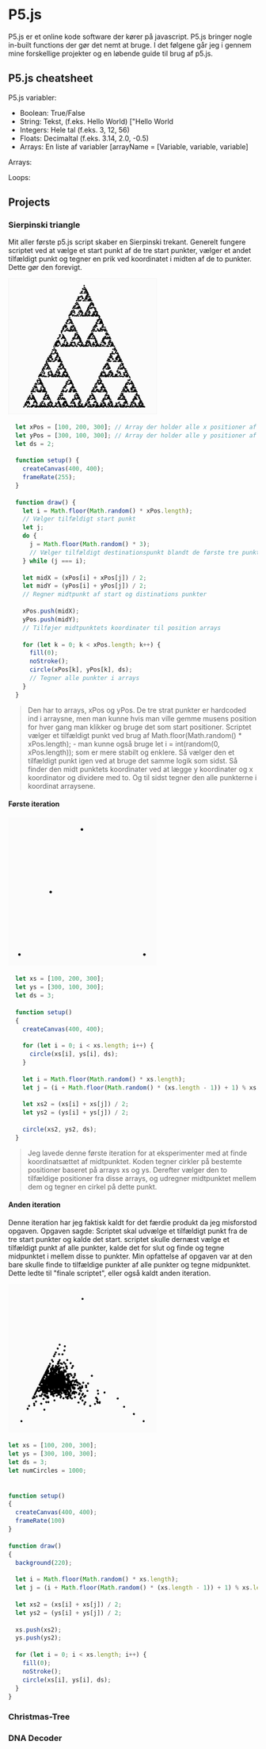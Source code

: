 # P5.js

P5.js er et online kode software der kører på javascript. P5.js bringer nogle in-built functions der gør det nemt at bruge. I det følgene går jeg i gennem mine forskellige projekter og en løbende guide til brug af p5.js.

## P5.js cheatsheet

P5.js variabler:
- Boolean: True/False
- String: Tekst, (f.eks. Hello World) ["Hello World
- Integers: Hele tal (f.eks. 3, 12, 56)
- Floats: Decimaltal (f.eks. 3.14, 2.0, -0.5)
- Arrays: En liste af variabler [arrayName = [Variable, variable, variable]

Arrays:

Loops:

## Projects

### Sierpinski triangle
Mit aller første p5.js script skaber en Sierpinski trekant. Generelt fungere scriptet ved at vælge et start punkt af de tre start punkter, vælger et andet tilfældigt punkt og tegner en prik ved koordinatet i midten af de to punkter. Dette gør den forevigt.

<img src="https://github.com/LucasM-D/InformatikLogBog/blob/main/Sierpinski-triangle(example).png" width="300">

```javascript
  let xPos = [100, 200, 300]; // Array der holder alle x positioner af punkterne
  let yPos = [300, 100, 300]; // Array der holder alle y positioner af punkterne
  let ds = 2;
  
  function setup() {
    createCanvas(400, 400);
    frameRate(255);
  }
  
  function draw() {
    let i = Math.floor(Math.random() * xPos.length); 
    // Vælger tilfældigt start punkt
    let j;
    do {
      j = Math.floor(Math.random() * 3); 
      // Vælger tilfældigt destinationspunkt blandt de første tre punkter
    } while (j === i);
  
    let midX = (xPos[i] + xPos[j]) / 2;
    let midY = (yPos[i] + yPos[j]) / 2;
    // Regner midtpunkt af start og distinations punkter
  
    xPos.push(midX);
    yPos.push(midY);
    // Tilføjer midtpunktets koordinater til position arrays
    
    for (let k = 0; k < xPos.length; k++) {
      fill(0);
      noStroke();
      circle(xPos[k], yPos[k], ds);
      // Tegner alle punkter i arrays
    }
  }
```
> Den har to arrays, xPos og yPos. De tre strat punkter er hardcoded ind i arraysne, men man kunne hvis man ville gemme musens position for hver gang man klikker og bruge det som start positioner. Scriptet vælger et tilfældigt punkt ved brug af Math.floor(Math.random() * xPos.length); - man kunne også bruge let i = int(random(0, xPos.length)); som er mere stabilt og enklere. Så vælger den et tilfældigt punkt igen ved at bruge det samme logik som sidst. Så finder den midt punktets koordinater ved at lægge y koordinater og x koordinator og dividere med to. Og til sidst tegner den alle punkterne i koordinat arraysene.

#### Første iteration
<img src="https://github.com/LucasM-D/InformatikLogBog/blob/main/Midpoint-test(example).png" width="300">

```javascript
  let xs = [100, 200, 300]; 
  let ys = [300, 100, 300]; 
  let ds = 3; 
  
  function setup() 
  { 
    createCanvas(400, 400); 
    
    for (let i = 0; i < xs.length; i++) {
      circle(xs[i], ys[i], ds);
    }
    
    let i = Math.floor(Math.random() * xs.length);
    let j = (i + Math.floor(Math.random() * (xs.length - 1)) + 1) % xs.length;
  
    let xs2 = (xs[i] + xs[j]) / 2;
    let ys2 = (ys[i] + ys[j]) / 2;
      
    circle(xs2, ys2, ds);
  }
```
> Jeg lavede denne første iteration for at eksperimenter med at finde koordinatsættet af midtpunktet. Koden tegner cirkler på bestemte positioner baseret på arrays xs og ys. Derefter vælger den to tilfældige positioner fra disse arrays, og udregner midtpunktet mellem dem og tegner en cirkel på dette punkt.

#### Anden iteration
Denne iteration har jeg faktisk kaldt for det færdie produkt da jeg misforstod opgaven. Opgaven sagde: Scriptet skal udvælge et tilfældigt punkt fra de tre start punkter og kalde det start. scriptet skulle dernæst vælge et tilfældigt punkt af alle punkter, kalde det for slut og finde og tegne midpunktet i mellem disse to punkter. Min opfattelse af opgaven var at den bare skulle finde to tilfældige punkter af alle punkter og tegne midpunktet. Dette ledte til "finale scriptet", eller også kaldt anden iteration.

<img src="https://github.com/LucasM-D/InformatikLogBog/blob/main/Midpoint-%22finale%22(example).png" width="300">

```javascript
let xs = [100, 200, 300]; 
let ys = [300, 100, 300]; 
let ds = 3; 
let numCircles = 1000;


function setup() 
{ 
  createCanvas(400, 400); 
  frameRate(100)
} 

function draw() 
{ 
  background(220); 
  
  let i = Math.floor(Math.random() * xs.length);
  let j = (i + Math.floor(Math.random() * (xs.length - 1)) + 1) % xs.length;

  let xs2 = (xs[i] + xs[j]) / 2;
  let ys2 = (ys[i] + ys[j]) / 2;

  xs.push(xs2);
  ys.push(ys2);
    
  for (let i = 0; i < xs.length; i++) {
    fill(0);
    noStroke();
    circle(xs[i], ys[i], ds);
  }
}
```
### Christmas-Tree

### DNA Decoder



